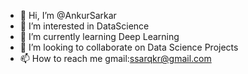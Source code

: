 - 👋 Hi, I’m @AnkurSarkar
- 👀 I’m interested in DataScience
- 🌱 I’m currently learning Deep Learning
- 💞️ I’m looking to collaborate on Data Science Projects
- 📫 How to reach me gmail:ssarqkr@gmail.com

<!---
AnkurIbySarkar/AnkurIbySarkar is a ✨ special ✨ repository because its `README.md` (this file) appears on your GitHub profile.
You can click the Preview link to take a look at your changes.
--->
